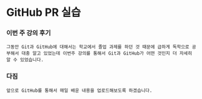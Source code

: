 # GitHub PR 실습

### 이번 주 강의 후기
    그동안 Git과 GitHub에 대해서는 학교에서 졸업 과제를 하던 것 때문에 급하게 독학으로 공부해서 대충 알고 있었는데 이번주 강의를 통해서 Git과 GitHub가 어떤 것인지 더 자세히 알 수 있었습니다. 

### 다짐
    앞으로 GitHub를 통해서 매일 배운 내용을 업로드해보도록 하겠습니다.
